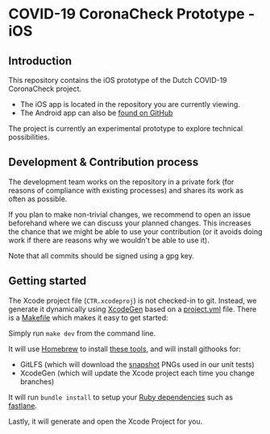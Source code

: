 # COVID-19 CoronaCheck Prototype - iOS

## Introduction

This repository contains the iOS prototype of the Dutch COVID-19 CoronaCheck project.

* The iOS app is located in the repository you are currently viewing.
* The Android app can also be [found on GitHub](https://github.com/minvws/nl-covid19-coronacheck-app-android)

The project is currently an experimental prototype to explore technical possibilities.

## Development & Contribution process

The development team works on the repository in a private fork (for reasons of compliance with existing processes) and shares its work as often as possible.

If you plan to make non-trivial changes, we recommend to open an issue beforehand where we can discuss your planned changes.
This increases the chance that we might be able to use your contribution (or it avoids doing work if there are reasons why we wouldn't be able to use it).

Note that all commits should be signed using a gpg key.

## Getting started

The Xcode project file (`CTR.xcodeproj`) is not checked-in to git. Instead, we generate it dynamically using [XcodeGen](https://github.com/yonaskolb/XcodeGen) based on a [project.yml](./.project.yml) file. There is a [Makefile](./Makefile) which makes it easy to get started:

Simply run `make dev` from the command line.  

It will use [Homebrew](https://brew.sh) to install [these tools](./Brewfile), and will install githooks for:

* GitLFS (which will download the [snapshot](https://github.com/pointfreeco/swift-snapshot-testing) PNGs used in our unit tests)
* XcodeGen (which will update the Xcode project each time you change branches)

It will run `bundle install` to setup your [Ruby dependencies](./Gemfile) such as [fastlane](https://fastlane.tools).

Lastly, it will generate and open the Xcode Project for you.
